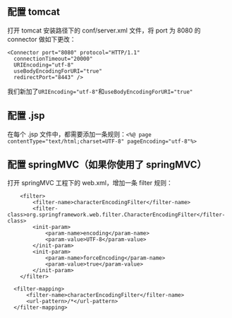 ## 配置 tomcat
打开 tomcat 安装路径下的 conf/server.xml 文件，将 port 为 8080 的 connector 做如下更改：
````
<Connector port="8080" protocol="HTTP/1.1"
  connectionTimeout="20000"
  URIEncoding="utf-8"
  useBodyEncodingForURI="true"
  redirectPort="8443" />
````
我们新加了`URIEncoding="utf-8"`和`useBodyEncodingForURI="true"`

## 配置 .jsp
在每个 .jsp 文件中，都需要添加一条规则：`<%@ page contentType="text/html;charset=UTF-8" pageEncoding="utf-8"%>`

## 配置 springMVC（如果你使用了 springMVC）
打开 springMVC 工程下的 web.xml，增加一条 filter 规则：
````
	<filter>
		<filter-name>characterEncodingFilter</filter-name>
		<filter-class>org.springframework.web.filter.CharacterEncodingFilter</filter-class>
		<init-param>
			<param-name>encoding</param-name>	
			<param-value>UTF-8</param-value>
		</init-param>
		<init-param>
			<param-name>forceEncoding</param-name>	
			<param-value>true</param-value>
		</init-param>
	</filter>

  <filter-mapping>
      <filter-name>characterEncodingFilter</filter-name>
      <url-pattern>/*</url-pattern>
  </filter-mapping>
````